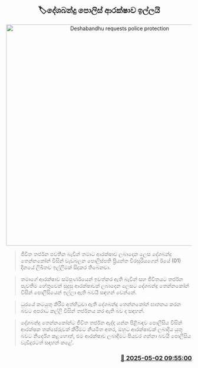 <p align='center'><b><h2 align='center' title='Deshabandhu requests police protection'>🏷දේශබන්දු පොලිස් ආරක්ෂාව ඉල්ලයි</h2></b></p>
<p align='center'><img src='https://helakuru.sgp1.cdn.digitaloceanspaces.com/esana/images/lib/deshabandu-thennakoon-3983.jpg' width='600' alt='Deshabandhu requests police protection'></p>

> ජීවිත තර්ජන පවතින බැවින් තමාට ආරක්ෂාව ලබාදෙන ලෙස දේශබන්දු තෙන්නකෝන් විසින් වැඩබලන පොලිස්පති ප්‍රියන්ත වීරසූරියගෙන් ඊයේ (01) දිනයේ ලිඛිතව ඉල්ලීමක් සිදුකර තිබෙනවා.

> තමාගේ ආරක්ෂාව සම්පූර්ණයෙන් ඉවත්කර ඇති බැවින් සහ ජීවිතයට තර්ජන පැවතීම හේතුවෙන් සුදුසු ආරක්ෂාවක් ලබාදෙන ලෙසට දේශබන්දු තෙන්නකෝන් විසින් පොලීසියෙන් ඉල්ලා ඇති බවයි සඳහන් වෙන්නේ.

> ධුරයේ කටයුතු කිරීම අත්හිටුවා ඇති දේශබන්දු තෙන්නකෝන් ඝාතනය කරන බවට අපරාධ කල්ලි විසින් තර්ජනය කර ඇති බව ද සඳහන්.

> දේශබන්දු තෙන්නකෝන්ට ජීවිත තර්ජන ඇද්ද යන්න පිළිබඳව පොලීසිය විසින් ආරක්ෂක තක්සේරුවක් කිරීමට නියමිත අතර, ඔහුට ආරක්ෂාවක් ලබාදිය යුතු බවට නිර්දේශ කළහොත්, එම ආරක්ෂාව ලබාදීමට පියවර ගන්නා බවයි පොලීසිය වැඩිදුරටත් සඳහන් කළේ.



<h3 align='right'><a href='https://www.helakuru.lk/esana/p/109728/'>📅 2025-05-02 09:55:00</a></h3>
